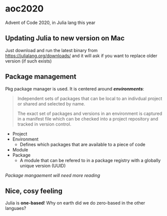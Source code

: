 # aoc2020
Advent of Code 2020, in Julia lang this year 

## Updating Julia to new version on Mac
Just download and run the latest binary from https://julialang.org/downloads/ and it will ask if you want to replace older version (if such exists)

## Package management
Pkg package manager is used. It is centered around ***environments***: 
>Independent sets of packages that can be local to an indivdual project or shared and selected by name.
>
>The exact set of packages and versions in an environment is captured in a manifest file which can be checked into a
project repository and tracked in version control. 

- Project
- Environment
    - Defines which packages that are available to a piece of code
- Module
- Package
    - A module that can be refered to in a package registry with a globally unique version (UUID)

*Package mangaement will need more reading*

## Nice, cosy feeling
Julia is **one-based**! Why on earth did we do zero-based in the other languaes?


